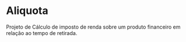 # Aliquota
Projeto de Cálculo de imposto de renda sobre um produto financeiro em relação ao tempo de retirada.
